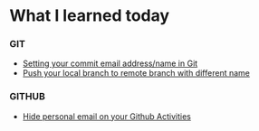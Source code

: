# What I learned today

### GIT

- [Setting your commit email address/name in Git](git/setting-your-commit-email-address-in-git.md)
- [Push your local branch to remote branch with different name](git/push-local-branch-to-remote-branch-with-different-name.md)

### GITHUB

- [Hide personal email on your Github Activities](github/hide-personal-email-on-your-commits.md)